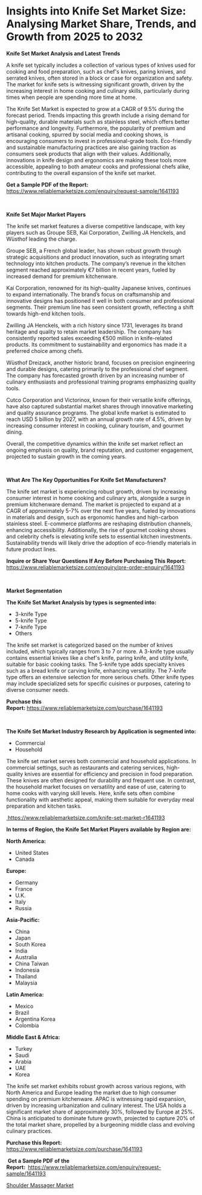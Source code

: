 <p><h1>Insights into Knife Set Market Size: Analysing Market Share, Trends, and Growth from 2025 to 2032</h1></p><p><strong>Knife Set Market Analysis and Latest Trends</strong></p>
<p><p>A knife set typically includes a collection of various types of knives used for cooking and food preparation, such as chef's knives, paring knives, and serrated knives, often stored in a block or case for organization and safety. The market for knife sets is witnessing significant growth, driven by the increasing interest in home cooking and culinary skills, particularly during times when people are spending more time at home. </p><p>The Knife Set Market is expected to grow at a CAGR of 9.5% during the forecast period. Trends impacting this growth include a rising demand for high-quality, durable materials such as stainless steel, which offers better performance and longevity. Furthermore, the popularity of premium and artisanal cooking, spurred by social media and cooking shows, is encouraging consumers to invest in professional-grade tools. Eco-friendly and sustainable manufacturing practices are also gaining traction as consumers seek products that align with their values. Additionally, innovations in knife design and ergonomics are making these tools more accessible, appealing to both amateur cooks and professional chefs alike, contributing to the overall expansion of the knife set market.</p></p>
<p><strong>Get a Sample PDF of the Report:&nbsp;</strong> <a href="https://www.reliablemarketsize.com/enquiry/request-sample/1641193?utm_campaign=3544&utm_medium=2&utm_source=Github&utm_content=ia&utm_term=05042025&utm_id=knife-set">https://www.reliablemarketsize.com/enquiry/request-sample/1641193</a></p>
<p>&nbsp;</p>
<p><strong>Knife Set Major Market Players</strong></p>
<p><p>The knife set market features a diverse competitive landscape, with key players such as Groupe SEB, Kai Corporation, Zwilling JA Henckels, and Wüsthof leading the charge. </p><p>Groupe SEB, a French global leader, has shown robust growth through strategic acquisitions and product innovation, such as integrating smart technology into kitchen products. The company’s revenue in the kitchen segment reached approximately €7 billion in recent years, fueled by increased demand for premium kitchenware.</p><p>Kai Corporation, renowned for its high-quality Japanese knives, continues to expand internationally. The brand’s focus on craftsmanship and innovative designs has positioned it well in both consumer and professional segments. Their premium line has seen consistent growth, reflecting a shift towards high-end kitchen tools.</p><p>Zwilling JA Henckels, with a rich history since 1731, leverages its brand heritage and quality to retain market leadership. The company has consistently reported sales exceeding €500 million in knife-related products. Its commitment to sustainability and ergonomics has made it a preferred choice among chefs.</p><p>Wüsthof Dreizack, another historic brand, focuses on precision engineering and durable designs, catering primarily to the professional chef segment. The company has forecasted growth driven by an increasing number of culinary enthusiasts and professional training programs emphasizing quality tools.</p><p>Cutco Corporation and Victorinox, known for their versatile knife offerings, have also captured substantial market shares through innovative marketing and quality assurance programs. The global knife market is estimated to reach USD 5 billion by 2027, with an annual growth rate of 4.5%, driven by increasing consumer interest in cooking, culinary tourism, and gourmet dining.</p><p>Overall, the competitive dynamics within the knife set market reflect an ongoing emphasis on quality, brand reputation, and customer engagement, projected to sustain growth in the coming years.</p></p>
<p>&nbsp;</p>
<p><strong>What Are The Key Opportunities For Knife Set Manufacturers?</strong></p>
<p><p>The knife set market is experiencing robust growth, driven by increasing consumer interest in home cooking and culinary arts, alongside a surge in premium kitchenware demand. The market is projected to expand at a CAGR of approximately 5-7% over the next five years, fueled by innovations in materials and design, such as ergonomic handles and high-carbon stainless steel. E-commerce platforms are reshaping distribution channels, enhancing accessibility. Additionally, the rise of gourmet cooking shows and celebrity chefs is elevating knife sets to essential kitchen investments. Sustainability trends will likely drive the adoption of eco-friendly materials in future product lines.</p></p>
<p><strong>Inquire or Share Your Questions If Any Before Purchasing This Report:</strong> <a href="https://www.reliablemarketsize.com/enquiry/pre-order-enquiry/1641193?utm_campaign=3544&utm_medium=2&utm_source=Github&utm_content=ia&utm_term=05042025&utm_id=knife-set">https://www.reliablemarketsize.com/enquiry/pre-order-enquiry/1641193</a></p>
<p>&nbsp;</p>
<p><strong>Market Segmentation</strong></p>
<p><strong>The Knife Set Market Analysis by types is segmented into:</strong></p>
<p><ul><li>3-knife Type</li><li>5-knife Type</li><li>7-knife Type</li><li>Others</li></ul></p>
<p><p>The knife set market is categorized based on the number of knives included, which typically ranges from 3 to 7 or more. A 3-knife type usually contains essential knives like a chef's knife, paring knife, and utility knife, suitable for basic cooking tasks. The 5-knife type adds specialty knives such as a bread knife or carving knife, enhancing versatility. The 7-knife type offers an extensive selection for more serious chefs. Other knife types may include specialized sets for specific cuisines or purposes, catering to diverse consumer needs.</p></p>
<p><strong>Purchase this Report:&nbsp;</strong><a href="https://www.reliablemarketsize.com/purchase/1641193?utm_campaign=3544&utm_medium=2&utm_source=Github&utm_content=ia&utm_term=05042025&utm_id=knife-set">https://www.reliablemarketsize.com/purchase/1641193</a></p>
<p>&nbsp;</p>
<p><strong>The Knife Set Market Industry Research by Application is segmented into:</strong></p>
<p><ul><li>Commercial</li><li>Household</li></ul></p>
<p><p>The knife set market serves both commercial and household applications. In commercial settings, such as restaurants and catering services, high-quality knives are essential for efficiency and precision in food preparation. These knives are often designed for durability and frequent use. In contrast, the household market focuses on versatility and ease of use, catering to home cooks with varying skill levels. Here, knife sets often combine functionality with aesthetic appeal, making them suitable for everyday meal preparation and kitchen tasks.</p></p>
<p><a href="https://www.reliablemarketsize.com/knife-set-market-r1641193?utm_campaign=3544&utm_medium=2&utm_source=Github&utm_content=ia&utm_term=05042025&utm_id=knife-set">&nbsp;https://www.reliablemarketsize.com/knife-set-market-r1641193</a></p>
<p><strong>In terms of Region, the Knife Set Market Players available by Region are:</strong></p>
<p>
    <p> <strong> North America: </strong>
        <ul>
            <li>United States</li>
            <li>Canada</li>
        </ul>
        </p> 
    <p> <strong> Europe: </strong>
        <ul>
            <li>Germany</li>
            <li>France</li>
            <li>U.K.</li>
            <li>Italy</li>
            <li>Russia</li>
        </ul>
        </p> 
    <p> <strong> Asia-Pacific: </strong>
        <ul>
            <li>China</li>
            <li>Japan</li>
            <li>South Korea</li>
            <li>India</li>
            <li>Australia</li>
            <li>China Taiwan</li>
            <li>Indonesia</li>
            <li>Thailand</li>
            <li>Malaysia</li>
        </ul>
        </p> 
    <p> <strong> Latin America: </strong>
        <ul>
            <li>Mexico</li>
            <li>Brazil</li>
            <li>Argentina Korea</li>
            <li>Colombia</li>
        </ul>
        </p> 
    <p> <strong> Middle East & Africa: </strong>
        <ul>
            <li>Turkey</li>
            <li>Saudi</li>
            <li>Arabia</li>
            <li>UAE</li>
            <li>Korea</li>
        </ul>
    </p>
    </p>
<p><p>The knife set market exhibits robust growth across various regions, with North America and Europe leading the market due to high consumer spending on premium kitchenware. APAC is witnessing rapid expansion, driven by increasing urbanization and culinary interest. The USA holds a significant market share of approximately 30%, followed by Europe at 25%. China is anticipated to dominate future growth, projected to capture 20% of the total market share, propelled by a burgeoning middle class and evolving culinary practices.</p></p>
<p><strong>Purchase this Report: </strong><a href="https://www.reliablemarketsize.com/purchase/1641193?utm_campaign=3544&utm_medium=2&utm_source=Github&utm_content=ia&utm_term=05042025&utm_id=knife-set">https://www.reliablemarketsize.com/purchase/1641193</a></p>
<p>&nbsp;<strong>Get a Sample PDF of the Report:&nbsp;&nbsp;</strong><a href="https://www.reliablemarketsize.com/enquiry/request-sample/1641193?utm_campaign=3544&utm_medium=2&utm_source=Github&utm_content=ia&utm_term=05042025&utm_id=knife-set">https://www.reliablemarketsize.com/enquiry/request-sample/1641193</a></p>
<p><strong></strong></p>
<p><p><a href="https://github.com/sanokdagada01/Market-Research-Report-List-1/blob/main/shoulder-massager-market.md?utm_campaign=3544&utm_medium=2&utm_source=Github&utm_content=ia&utm_term=05042025&utm_id=knife-set">Shoulder Massager Market</a></p></p>